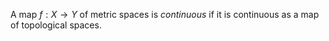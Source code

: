 A map $f: X \to Y$ of metric spaces is *continuous* if it is continuous as a map of topological spaces.
